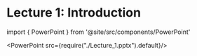 # Lecture 1: Introduction

import { PowerPoint } from '@site/src/components/PowerPoint'

<PowerPoint src={require("./Lecture_1.pptx").default}/>